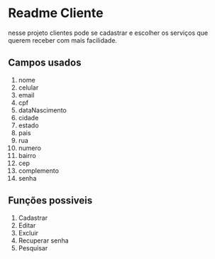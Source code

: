 # Readme Cliente

nesse projeto clientes pode se cadastrar e escolher os serviços que querem receber com mais facilidade.

## Campos usados 

1. nome
2. celular
3. email
4. cpf
5. dataNascimento
6. cidade
7. estado
8. pais
9. rua
10. numero
11. bairro
12. cep
13. complemento
14. senha

## Funções possiveis

1. Cadastrar
2. Editar
3. Excluir
4. Recuperar senha
5. Pesquisar